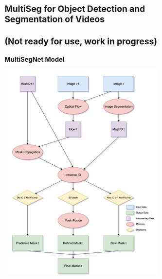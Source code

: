 # MultiSeg for Object Detection and Segmentation of Videos

# (Not ready for use, work in progress)

## MultiSegNet Model
![Network Flow Chart for MultiSegNet](MultiSegDiagram.png)
